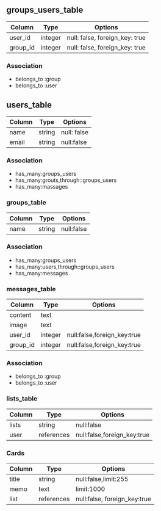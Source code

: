 ## groups_users_table

|Column|Type|Options|
|------|----|-------|
|user_id|integer|null: false, foreign_key: true|
|group_id|integer|null: false, foreign_key: true|

### Association
- belongs_to :group
- belongs_to :user

## users_table

|Column|Type|Options|
|------|----|-------|
|name|string|null: false|
|email|string|null:false|

### Association
- has_many:groups_users
- has_many:grouts,through::groups_users
- has_many:massages

### groups_table

|Column|Type|Options|
|------|----|-------|
|name|string|null:false|

### Association
- has_many:groups_users
- has_many:users,through::groups_users
- has_many:messages

### messages_table

|Column|Type|Options|
|------|----|-------|
|content|text|
|image|text|
|user_id|integer|null:false,foreign_key:true|
|group_id|integer|null:false,foreign_key:true|

### Association
- belongs_to :group
- belongs_to :user

### lists_table

|Column|Type|Options|
|------|----|-------|
|lists|string|null:false|
|user|references|null:false,foreign_key:true|

### Cards

|Column|Type|Options|
|------|----|-------|
|title|string|null:false,limit:255|
|memo|text|limit:1000|
|list|references|null:false, foreign_key:true|
